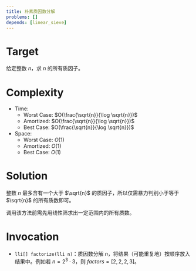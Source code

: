 ```yaml
---
title: 朴素质因数分解
problems: []
depends: [linear_sieve]
---
```


# Target

给定整数 $n$，求 $n$ 的所有质因子。

# Complexity

* Time:
  * Worst Case: $O(\frac{\sqrt{n}}{\log \sqrt{n}})$
  * Amortized: $O(\frac{\sqrt{n}}{\log \sqrt{n}})$
  * Best Case: $O(\frac{\sqrt{n}}{\log \sqrt{n}})$
* Space:
  * Worst Case: $O(1)$
  * Amortized: $O(1)$
  * Best Case: $O(1)$

# Solution

整数 $n$ 最多含有一个大于 $\sqrt{n}$ 的质因子，所以仅需暴力判别小于等于 $\sqrt{n}$ 的所有质数即可。

调用该方法前需先用线性筛求出一定范围内的所有质数。

# Invocation

* `lli[] factorize(lli n)`：质因数分解 $n$，将结果（可能重复地）按顺序放入结果中。例如若 $n = 2^3 \cdot 3$，则 $factors = [2, 2, 2, 3]$。


